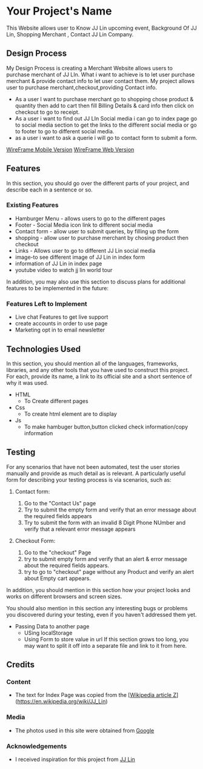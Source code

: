 # Your Project's Name

This Website allows user to Know JJ Lin upcoming event, Background Of JJ Lin, Shopping Merchant , Contact JJ Lin Company.

 
## Design Process

My Design Process is creating a Merchant Website allows users to purchase merchant of JJ LIn. What i want to achieve is to let user purchase merchant & provide contact info to let user contact them. My project allows user to purchase merchant,checkout,providing Contact info.

- As a user I want to purchase merchant go to shopping chose product & quantity then add to cart then fill Billing Details & card info then click on checkout to go to receipt.
- As a user i want to find out JJ LIn Social media i can go to index page go to social media section to get the links to the different social media or go to footer to go to different social media.
- as a user i want to ask a querie i will go to contact form to submit a form.


[WireFrame Mobile Version](https://xd.adobe.com/view/1667a28f-db17-4060-9ffe-367c7513cabf-4334/)
[WireFrame Web Version](https://xd.adobe.com/view/12c8ec13-65d9-4982-ac05-e0844f514a9e-479b/)
<!-- This section is also where you would share links to any wireframes, mockups, diagrams etc. that you created as part of the design process. 
These files should themselves either be included as a pdf file in the project itself (in an separate directory)
Include the Adobe XD wireframe as a folder. You can include the XD share url.  -->

## Features

In this section, you should go over the different parts of your project, and describe each in a sentence or so.
 
### Existing Features
- Hamburger Menu - allows users to go to the different pages
- Footer - Social Media icon link to different social media
- Contact form  - allow user to submit queries, by filling up the form
- shopping - allow user to purchase merchant by chosing product then checkout
- Links - Allows user to go to different JJ Lin social media
- image-to see different image of JJ Lin in index form
- information of JJ Lin in index page
- youtube video to watch jj lin world tour
  

In addition, you may also use this section to discuss plans for additional features to be implemented in the future:

### Features Left to Implement
- Live chat Features to get live support
- create accounts in order to use page
- Marketing opt in to email newsletter

## Technologies Used

In this section, you should mention all of the languages, frameworks, libraries, and any other tools that you have used to construct this project. For each, provide its name, a link to its official site and a short sentence of why it was used.


- HTML
    - To Create different pages
- Css
    - To create html element are to display
- Js
    -  To make hambuger button,button clicked check information/copy information 

## Testing

For any scenarios that have not been automated, test the user stories manually and provide as much detail as is relevant. A particularly useful form for describing your testing process is via scenarios, such as:

1. Contact form:
    1. Go to the "Contact Us" page
    2. Try to submit the empty form and verify that an error message about the required fields appears
    3. Try to submit the form with an invalid 8 Digit Phone NUmber and verify that a relevant error message appears

2. Checkout Form:
   1. Go to the "checkout" Page
   2. try to submit empty form and verify that an alert & error message about the required fields appears.
   3. try to go to "checkout" page without any Product  and verify an alert about Empty cart appears.
   


In addition, you should mention in this section how your project looks and works on different browsers and screen sizes.

You should also mention in this section any interesting bugs or problems you discovered during your testing, even if you haven't addressed them yet.
- Passing Data to another page
    - USing localStorage
    - Using Form to store value in url
If this section grows too long, you may want to split it off into a separate file and link to it from here.

## Credits

### Content
- The text for Index Page was copied from the [[Wikipedia article Z](https://en.wikipedia.org/wiki/Z)](https://en.wikipedia.org/wiki/JJ_Lin)

### Media
- The photos used in this site were obtained from [Google](https://www.google.com/search?q=jj+lin&rlz=1C1ONGR_enSG967SG967&sxsrf=ALiCzsZ2izzHUB_WZ_qblAuHyT2ytsNTBQ:1670148897288&source=lnms&tbm=isch&sa=X&ved=2ahUKEwj4tvq93d_7AhUxArcAHafKBaEQ_AUoAnoECAIQBA&biw=1536&bih=746&dpr=1.25)

### Acknowledgements

- I received inspiration for this project from [JJ Lin](https://www.jjlin.com/home/news/all)